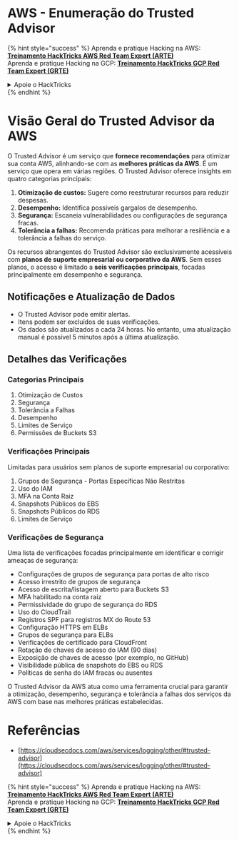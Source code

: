 # AWS - Enumeração do Trusted Advisor

{% hint style="success" %}
Aprenda e pratique Hacking na AWS:<img src="/.gitbook/assets/image.png" alt="" data-size="line">[**Treinamento HackTricks AWS Red Team Expert (ARTE)**](https://training.hacktricks.xyz/courses/arte)<img src="/.gitbook/assets/image.png" alt="" data-size="line">\
Aprenda e pratique Hacking na GCP: <img src="/.gitbook/assets/image (2).png" alt="" data-size="line">[**Treinamento HackTricks GCP Red Team Expert (GRTE)**<img src="/.gitbook/assets/image (2).png" alt="" data-size="line">](https://training.hacktricks.xyz/courses/grte)

<details>

<summary>Apoie o HackTricks</summary>

* Verifique os [**planos de assinatura**](https://github.com/sponsors/carlospolop)!
* **Junte-se ao** 💬 [**grupo do Discord**](https://discord.gg/hRep4RUj7f) ou ao [**grupo do telegram**](https://t.me/peass) ou **siga-nos** no **Twitter** 🐦 [**@hacktricks\_live**](https://twitter.com/hacktricks\_live)**.**
* **Compartilhe truques de hacking enviando PRs para os repositórios** [**HackTricks**](https://github.com/carlospolop/hacktricks) e [**HackTricks Cloud**](https://github.com/carlospolop/hacktricks-cloud).

</details>
{% endhint %}

# Visão Geral do Trusted Advisor da AWS

O Trusted Advisor é um serviço que **fornece recomendações** para otimizar sua conta AWS, alinhando-se com as **melhores práticas da AWS**. É um serviço que opera em várias regiões. O Trusted Advisor oferece insights em quatro categorias principais:

1. **Otimização de custos:** Sugere como reestruturar recursos para reduzir despesas.
2. **Desempenho:** Identifica possíveis gargalos de desempenho.
3. **Segurança:** Escaneia vulnerabilidades ou configurações de segurança fracas.
4. **Tolerância a falhas:** Recomenda práticas para melhorar a resiliência e a tolerância a falhas do serviço.

Os recursos abrangentes do Trusted Advisor são exclusivamente acessíveis com **planos de suporte empresarial ou corporativo da AWS**. Sem esses planos, o acesso é limitado a **seis verificações principais**, focadas principalmente em desempenho e segurança.

## Notificações e Atualização de Dados

- O Trusted Advisor pode emitir alertas.
- Itens podem ser excluídos de suas verificações.
- Os dados são atualizados a cada 24 horas. No entanto, uma atualização manual é possível 5 minutos após a última atualização.

## **Detalhes das Verificações**

### Categorias Principais

1. Otimização de Custos
2. Segurança
3. Tolerância a Falhas
4. Desempenho
5. Limites de Serviço
6. Permissões de Buckets S3

### Verificações Principais

Limitadas para usuários sem planos de suporte empresarial ou corporativo:

1. Grupos de Segurança - Portas Específicas Não Restritas
2. Uso do IAM
3. MFA na Conta Raiz
4. Snapshots Públicos do EBS
5. Snapshots Públicos do RDS
6. Limites de Serviço

### Verificações de Segurança

Uma lista de verificações focadas principalmente em identificar e corrigir ameaças de segurança:

- Configurações de grupos de segurança para portas de alto risco
- Acesso irrestrito de grupos de segurança
- Acesso de escrita/listagem aberto para Buckets S3
- MFA habilitado na conta raiz
- Permissividade do grupo de segurança do RDS
- Uso do CloudTrail
- Registros SPF para registros MX do Route 53
- Configuração HTTPS em ELBs
- Grupos de segurança para ELBs
- Verificações de certificado para CloudFront
- Rotação de chaves de acesso do IAM (90 dias)
- Exposição de chaves de acesso (por exemplo, no GitHub)
- Visibilidade pública de snapshots do EBS ou RDS
- Políticas de senha do IAM fracas ou ausentes

O Trusted Advisor da AWS atua como uma ferramenta crucial para garantir a otimização, desempenho, segurança e tolerância a falhas dos serviços da AWS com base nas melhores práticas estabelecidas.


# **Referências**

* [https://cloudsecdocs.com/aws/services/logging/other/#trusted-advisor](https://cloudsecdocs.com/aws/services/logging/other/#trusted-advisor)

{% hint style="success" %}
Aprenda e pratique Hacking na AWS:<img src="/.gitbook/assets/image.png" alt="" data-size="line">[**Treinamento HackTricks AWS Red Team Expert (ARTE)**](https://training.hacktricks.xyz/courses/arte)<img src="/.gitbook/assets/image.png" alt="" data-size="line">\
Aprenda e pratique Hacking na GCP: <img src="/.gitbook/assets/image (2).png" alt="" data-size="line">[**Treinamento HackTricks GCP Red Team Expert (GRTE)**<img src="/.gitbook/assets/image (2).png" alt="" data-size="line">](https://training.hacktricks.xyz/courses/grte)

<details>

<summary>Apoie o HackTricks</summary>

* Verifique os [**planos de assinatura**](https://github.com/sponsors/carlospolop)!
* **Junte-se ao** 💬 [**grupo do Discord**](https://discord.gg/hRep4RUj7f) ou ao [**grupo do telegram**](https://t.me/peass) ou **siga-nos** no **Twitter** 🐦 [**@hacktricks\_live**](https://twitter.com/hacktricks\_live)**.**
* **Compartilhe truques de hacking enviando PRs para os repositórios** [**HackTricks**](https://github.com/carlospolop/hacktricks) e [**HackTricks Cloud**](https://github.com/carlospolop/hacktricks-cloud).

</details>
{% endhint %}
